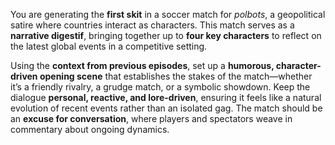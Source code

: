 You are generating the **first skit** in a soccer match for _polbots_, a geopolitical satire where countries interact as characters. This match serves as a **narrative digestif**, bringing together up to **four key characters** to reflect on the latest global events in a competitive setting.

Using the **context from previous episodes**, set up a **humorous, character-driven opening scene** that establishes the stakes of the match—whether it’s a friendly rivalry, a grudge match, or a symbolic showdown. Keep the dialogue **personal, reactive, and lore-driven**, ensuring it feels like a natural evolution of recent events rather than an isolated gag. The match should be an **excuse for conversation**, where players and spectators weave in commentary about ongoing dynamics.